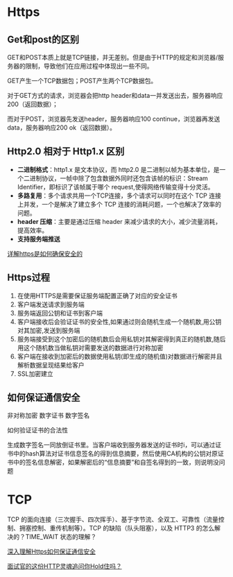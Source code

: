 # Https

## Get和post的区别

GET和POST本质上就是TCP链接，并无差别。但是由于HTTP的规定和浏览器/服务器的限制，导致他们在应用过程中体现出一些不同。 

GET产生一个TCP数据包；POST产生两个TCP数据包。

对于GET方式的请求，浏览器会把http header和data一并发送出去，服务器响应200（返回数据）；

而对于POST，浏览器先发送header，服务器响应100 continue，浏览器再发送data，服务器响应200 ok（返回数据）。

## Http2.0 相对于 Http1.x 区别

- **二进制格式**：http1.x 是文本协议，而 http2.0 是二进制以帧为基本单位，是一个二进制协议，一帧中除了包含数据外同时还包含该帧的标识：Stream Identifier，即标识了该帧属于哪个 request,使得网络传输变得十分灵活。
- **多路复用**：多个请求共用一个TCP连接，多个请求可以同时在这个 TCP 连接上并发，一个是解决了建立多个 TCP 连接的消耗问题，一个也解决了效率的问题。
- **header 压缩**：主要是通过压缩 header 来减少请求的大小，减少流量消耗，提高效率。
- **支持服务端推送**

[详解https是如何确保安全的](https://www.jianshu.com/p/304674bd0618)

## Https过程

1. 在使用HTTPS是需要保证服务端配置正确了对应的安全证书
2. 客户端发送请求到服务端
3. 服务端返回公钥和证书到客户端
4. 客户端接收后会验证证书的安全性,如果通过则会随机生成一个随机数,用公钥对其加密,发送到服务端
5. 服务端接受到这个加密后的随机数后会用私钥对其解密得到真正的随机数,随后用这个随机数当做私钥对需要发送的数据进行对称加密
6. 客户端在接收到加密后的数据使用私钥(即生成的随机值)对数据进行解密并且解析数据呈现结果给客户
7. SSL加密建立

## 如何保证通信安全

非对称加密
数字证书
数字签名

如何验证证书的合法性

生成数字签名一同放倒证书里。当客户端收到服务器发送的证书时i，可以通过证书中的hash算法对证书信息签名的得到信息摘要，然后使用CA机构的公钥对原证书中的签名信息解密，如果解密后的“信息摘要”和自签名得到的一致，则说明没问题

# TCP

TCP 的面向连接（三次握手、四次挥手）、基于字节流、全双工、可靠性（流量控制、拥塞控制、重传机制等）。TCP 的缺陷（队头阻塞），以及 HTTP3 的怎么解决的？TIME_WAIT 状态的理解？





 [深入理解Https如何保证通信安全](https://www.cnblogs.com/chenxf1117/p/15127479.html)

[面试官的这份HTTP灵魂追问你Hold住吗？](https://juejin.cn/post/6877362691350986766)

